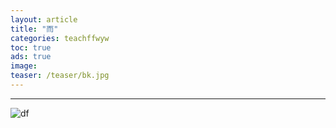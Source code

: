 ```yaml
---
layout: article
title: "而"
categories: teachffwyw
toc: true
ads: true
image:
teaser: /teaser/bk.jpg
---
```


---



![df](https://github.com/storage201608/storage/blob/master/myhome2016/_posts/teachffwyw/2016-09-18-20160918084744teachffwyw.md/IMG_20160918_082713.jpg?raw=true)

